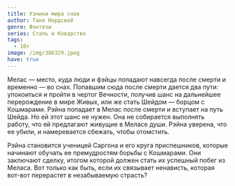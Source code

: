 ```yaml
---
title: Узники мира снов
author: Таня Нордсвей
genre: Фэнтези
series: Сталь и Коварство
tags:
  - 18+
image: /img/386329.jpeg
have: true
---
```

Мелас — место, куда люди и фэйцы попадают навсегда после смерти и временно — во снах. Попавшим сюда после смерти дается два пути: упокоиться и пройти в чертог Вечности, получив шанс на дальнейшее перерождение в мире Живых, или же стать Шейдом — борцом с Кошмарами. Рэйна попадает в Мелас после смерти и вступает на путь Шейда. Но ей этот шанс не нужен. Она не собирается выполнять работу, что ей предлагают живущие в Меласе души. Рэйна уверена, что ее убили, и намеревается сбежать, чтобы отомстить.

Рэйна становится ученицей Саргона и его круга приспешников, которые начинают обучать ее премудростям борьбы с Кошмарами. Они заключают сделку, итогом которой должен стать их успешный побег из Меласа. Вот только как быть, если их связывает ненависть, которая вот-вот перерастет в незабываемую страсть?